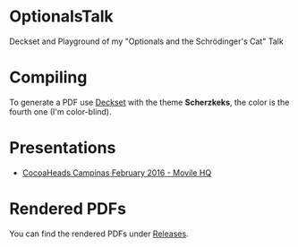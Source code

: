 # OptionalsTalk
Deckset and Playground of my "Optionals and the Schrödinger's Cat" Talk

# Compiling
To generate a PDF use [Deckset](http://www.decksetapp.com) with the theme **Scherzkeks**, the color is the fourth one (I'm color-blind).

# Presentations

- [CocoaHeads Campinas February 2016 - Movile HQ](https://github.com/fpg1503/OptionalsTalk/releases/tag/CocoaHeads-CPS-February)

# Rendered PDFs

You can find the rendered PDFs under [Releases](https://github.com/fpg1503/OptionalsTalk/releases).